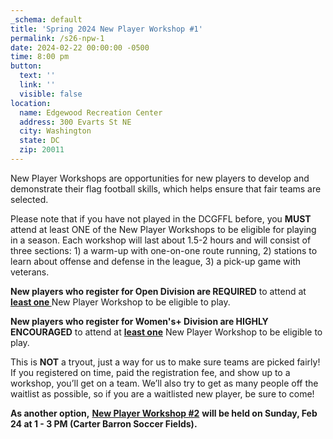 ```yaml
---
_schema: default
title: 'Spring 2024 New Player Workshop #1'
permalink: /s26-npw-1
date: 2024-02-22 00:00:00 -0500
time: 8:00 pm
button:
  text: ''
  link: ''
  visible: false
location:
  name: Edgewood Recreation Center
  address: 300 Evarts St NE
  city: Washington
  state: DC
  zip: 20011
---
```

New Player Workshops are opportunities for new players to develop and demonstrate their flag football skills, which helps ensure that fair teams are selected.

Please note that if you have not played in the DCGFFL before, you **MUST** attend at least ONE of the New Player Workshops to be eligible for playing in a season. Each workshop will last about 1.5-2 hours and will consist of three sections: 1) a warm-up with one-on-one route running, 2) stations to learn about offense and defense in the league, 3) a pick-up game with veterans.

**New players who register for Open Division are REQUIRED**&nbsp;to attend at <u><strong>least one </strong></u>New Player Workshop to be eligible to play. &nbsp;&nbsp;

**New players who register for Women's+ Division are HIGHLY ENCOURAGED**&nbsp;to attend at <u><strong>least one</strong></u> New Player Workshop to be eligible to play. &nbsp;

This is **NOT** a tryout, just a way for us to make sure teams are picked fairly! If you registered on time, paid the registration fee, and show up to a workshop, you’ll get on a team. We’ll also try to get as many people off the waitlist as possible, so if you are a waitlisted new player, be sure to come!

**As another option,** [**New Player Workshop \#2**](/s26-npw-2)&nbsp;**will be held on Sunday, Feb 24 at 1 - 3 PM (Carter Barron Soccer Fields).**